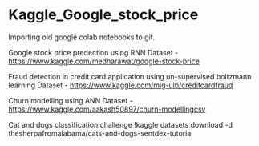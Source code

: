 # Kaggle_Google_stock_price
Importing old google colab notebooks to git.

Google stock price predection using RNN 
Dataset -  https://www.kaggle.com/medharawat/google-stock-price

Fraud detection in credit card application using un-supervised boltzmann learning
Dataset - https://www.kaggle.com/mlg-ulb/creditcardfraud

Churn modelling using ANN
Dataset - https://www.kaggle.com/aakash50897/churn-modellingcsv

Cat and dogs classification challenge
!kaggle datasets download -d thesherpafromalabama/cats-and-dogs-sentdex-tutoria
